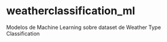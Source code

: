 # weatherclassification_ml
Modelos de Machine Learning sobre dataset de Weather Type Classification
